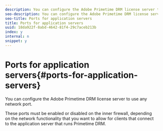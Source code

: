```yaml
---
description: You can configure the Adobe Primetime DRM license server to use any network port.
seo-description: You can configure the Adobe Primetime DRM license server to use any network port.
seo-title: Ports for application servers
title: Ports for application servers
uuid: 18da922f-8abd-4642-81f4-29c7aceb213b
index: y
internal: n
snippet: y
---
```


# Ports for application servers{#ports-for-application-servers}

You can configure the Adobe Primetime DRM license server to use any network port.

These ports must be enabled or disabled on the inner firewall, depending on the network functionality that you want to allow for clients that connect to the application server that runs Primetime DRM. 
